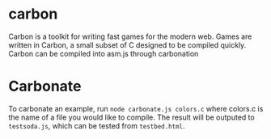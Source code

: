 carbon
======

Carbon is a toolkit for writing fast games for the modern web. Games are written in Carbon, a small subset of C designed to be compiled quickly. Carbon can be compiled into asm.js through carbonation

Carbonate
======

To carbonate an example, run `node carbonate.js colors.c` where colors.c is the name of a file you would like to compile. The result will be outputed to `testsoda.js`, which can be tested from `testbed.html`.

